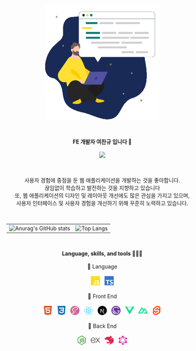 <p align="center">
  <img src="https://raw.githubusercontent.com/chan9yu/chan9yu/master/images/dev.gif" width="300" height="300" />
</p>

<br />

<p align="center">
  <Strong>FE 개발자 여찬규 입니다 👐</Strong>
  <br />
  <br />
  <a href="https://hits.seeyoufarm.com">
    <img src="https://hits.seeyoufarm.com/api/count/incr/badge.svg?url=https%3A%2F%2Fgithub.com%2Fchan9yu%2Fhit-counter"/>
  </a>
</p>

<br />

<p align="center">
  사용자 경험에 중점을 둔 웹 애플리케이션을 개발하는 것을 좋아합니다. 
  <br />
  끊임없이 학습하고 발전하는 것을 지향하고 있습니다
  <br />
  또, 웹 애플리케이션의 디자인 및 레이아웃 개선에도 많은 관심을 가지고 있으며,
  <br />
  사용자 인터페이스 및 사용자 경험을 개선하기 위해 꾸준히 노력하고 있습니다.
</p>

<br />

<div align="center">
  <table>
    <tr>
      <td>
        <img 
          src="https://github-readme-stats.vercel.app/api?username=chan9yu&title_color=6C5CE7&text_color=fff&icon_color=6C5CE7&bg_color=222f3e&hide_border=true&show_icons=true&border_radius=0&hide_title=true" alt="Anurag's GitHub stats"
          width="100%"
          height="160"
        />
      </td>
      <td>
        <img src="https://github-readme-stats.vercel.app/api/top-langs/?username=chan9yu&title_color=6C5CE7&text_color=fff&icon_color=6C5CE7&bg_color=222f3e&hide_border=true&show_icons=true&border_radius=0&layout=compact&langs_count=8&hide_title=true" alt="Top Langs" />
      </td>
    </tr>
  </table>
</div>

<br />

<p align="center">
  <Strong>Language, skills, and tools 🧑🏻‍💻</Strong>
  <br />
  <br />
  📍 Language
  <br />
  <br />
  <img src="https://raw.githubusercontent.com/chan9yu/chan9yu/master/images/topics/javascript.png">
  &nbsp;
  <img src="https://raw.githubusercontent.com/chan9yu/chan9yu/master/images/topics/typescript.png">
  <br />
  <br />
  📍 Front End
  <br />
  <br />
  <img src="https://raw.githubusercontent.com/chan9yu/chan9yu/master/images/topics/html.png">
  &nbsp;
  <img src="https://raw.githubusercontent.com/chan9yu/chan9yu/master/images/topics/css.png">
  &nbsp;
  <img src="https://raw.githubusercontent.com/chan9yu/chan9yu/master/images/topics/sass.png">
  &nbsp;
  <img src="https://raw.githubusercontent.com/chan9yu/chan9yu/master/images/topics/react.png">
  &nbsp;
  <img src="https://raw.githubusercontent.com/chan9yu/chan9yu/master/images/topics/nextjs.png">
  &nbsp;
  <img src="https://raw.githubusercontent.com/chan9yu/chan9yu/master/images/topics/gatsby.png">
  &nbsp;
  <img src="https://raw.githubusercontent.com/chan9yu/chan9yu/master/images/topics/vue.png">
  &nbsp;
  <img src="https://raw.githubusercontent.com/chan9yu/chan9yu/master/images/topics/nuxtjs.png">
  &nbsp;
  <img src="https://raw.githubusercontent.com/chan9yu/chan9yu/master/images/topics/svelte.png">
  <br />
  <br />
  📍 Back End
  <br />
  <br />
  <img src="https://raw.githubusercontent.com/chan9yu/chan9yu/master/images/topics/nodejs.png">
  &nbsp;
  <img src="https://raw.githubusercontent.com/chan9yu/chan9yu/master/images/topics/express.png">
  &nbsp;
  <img src="https://raw.githubusercontent.com/chan9yu/chan9yu/master/images/topics/nestjs.png">
  &nbsp;
  <img src="https://raw.githubusercontent.com/chan9yu/chan9yu/master/images/topics/graphql.png">
</p>
